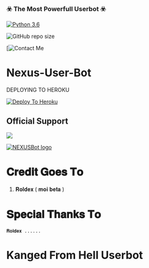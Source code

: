 ### ☣️ The Most Powerfull Userbot ☣️

[![Python 3.6](https://img.shields.io/badge/Python-3.6%20or%20newer-blue.svg)](https://www.python.org/downloads/release/python-360/)

![GitHub repo size](https://img.shields.io/github/repo-size/nexus951/nexus_user_bot)

[![Contact Me](https://img.shields.io/badge/1-Telegram--Contact-blue)


# Nexus-User-Bot

DEPLOYING TO HEROKU

[![Deploy To Heroku](https://www.herokucdn.com/deploy/button.svg)](https://heroku.com/deploy?template=https://github.com/nexus951/nexus_user_bot)

## Official Support
<a href="https://t.me/nexus_user_bot"><img src="https://img.shields.io/badge/Join-Support%20Group-red.svg?style=for-the-badge&logo=Telegram"></a>


[![NEXUSBot logo](https://telegra.ph/file/f5f5fa0251c819246d3fa.jpg)](https://t.me/nexus_user_bot)
# 𝐂𝐫𝐞𝐝𝐢𝐭 𝐆𝐨𝐞𝐬 𝐓𝐨
1. 𝐑𝐨𝐥𝐝𝐞𝐱 ( 𝐦𝐨𝐢 𝐛𝐞𝐭𝐚 )
 

# 𝐒𝐩𝐞𝐜𝐢𝐚𝐥 𝐓𝐡𝐚𝐧𝐤𝐬 𝐓𝐨
     
    𝐑𝐨𝐥𝐝𝐞𝐱 ......
    
# Kanged From Hell Userbot 


